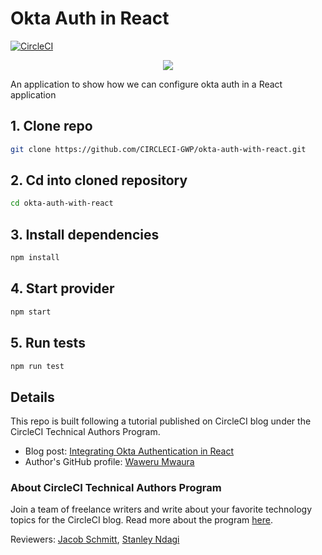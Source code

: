 # Okta Auth in React

[![CircleCI](https://circleci.com/gh/CIRCLECI-GWP/okta-auth-with-react.svg?style=svg)](https://circleci.com/gh/CIRCLECI-GWP/okta-auth-with-react)

<p align="center"><img src="https://avatars3.githubusercontent.com/u/59034516"></p>

An application to show how we can configure okta auth in a React application

## 1. Clone repo

```bash
git clone https://github.com/CIRCLECI-GWP/okta-auth-with-react.git
```

## 2. Cd into cloned repository

```bash
cd okta-auth-with-react
```

## 3. Install dependencies

```bash
npm install
```

## 4. Start provider

```bash
npm start
```

## 5. Run tests

```bash
npm run test
```

## Details

This repo is built following a tutorial published on CircleCI blog under the CircleCI Technical Authors Program.

- Blog post: [Integrating Okta Authentication in React][blog]
- Author's GitHub profile: [Waweru Mwaura][author]

### About CircleCI Technical Authors Program

Join a team of freelance writers and write about your favorite technology topics for the CircleCI blog. Read more about the program [here][gwp-program].

Reviewers: [Jacob Schmitt][jake], [Stanley Ndagi][stan]

[blog]: https://circleci.com/blog
[author]: https://github.com/mwaz

[gwp-program]: https://circle.ci/3ahQxfu
[jake]: https://github.com/jaschmitt
[stan]: https://github.com/NdagiStanley
